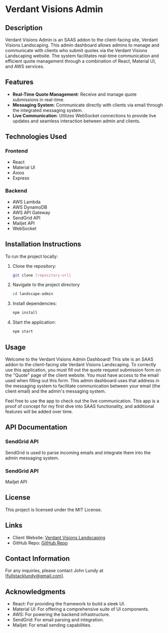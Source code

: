 # Verdant Visions Admin

## Description

Verdant Visions Admin is an SAAS addon to the client-facing site, Verdant Visions Landscaping. This admin dashboard allows admins to manage and communicate with clients who submit quotes via the Verdant Visions Landscaping website. The system facilitates real-time communication and efficient quote management through a combination of React, Material UI, and AWS services.

## Features

- **Real-Time Quote Management**: Receive and manage quote submissions in real-time.
- **Messaging System**: Communicate directly with clients via email through the integrated messaging system.
- **Live Communication**: Utilizes WebSocket connections to provide live updates and seamless interaction between admin and clients.

## Technologies Used

### Frontend

- React
- Material UI
- Axios
- Express

### Backend

- AWS Lambda
- AWS DynamoDB
- AWS API Gateway
- SendGrid API
- Mailjet API
- WebSocket

## Installation Instructions

To run the project locally:

1. Clone the repository:
   ```bash
   git clone [repository-url]
   ```
2. Navigate to the project directory
   ```bash
   cd landscape-admin
   ```
3. Install dependencies:
   ```bash
   npm install
   ```
4. Start the application:
   ```bash
   npm start
   ```

## Usage

Welcome to the Verdant Visions Admin Dashboard! This site is an SAAS addon to the client-facing site Verdant Visions Landscaping. To correctly use this application, you must fill out the quote request submission form on the "Quote" page of the client website. You must have access to the email used when filling out this form. This admin dashboard uses that address in the messaging system to facilitate communication between your email (the client email) and the admin's messaging system.

Feel free to use the app to check out the live communication. This app is a proof of concept for my first dive into SAAS functionality, and additional features will be added over time.

## API Documentation

### SendGrid API

SendGrid is used to parse incoming emails and integrate them into the admin messaging system.

### SendGrid API

Mailjet API

## License

This project is licensed under the MIT License.

## Links

- Client Website: [Verdant Visions Landscaping](https://verdantvisionslandscapingadmin.com/)
- GitHub Repo: [GitHub Repo](https://github.com/johnlundy94/landscape-admin)

## Contact Information

For any inquiries, please contact John Lundy at [fullstacklundy@gmail.com].

## Acknowledgments

- React: For providing the framework to build a sleek UI.
- Material UI: For offering a comprehensive suite of UI components.
- AWS: For powering the backend infrastructure.
- SendGrid: For email parsing and integration.
- Mailjet: For email sending capabilities.
